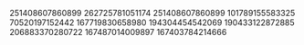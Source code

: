 251408607860899
262725781051174
251408607860899
101789155583325
70520197152442
167719830658980
194304454542069
190433122872885
206883370280722
167487014009897
167403784214666

